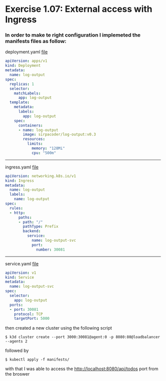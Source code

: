 # Exercise 1.07: External access with Ingress

### In order to make te right configuration I implemeted the manifests files as follow:

deployment.yaml [file](./log-output/manifests/deployment.yml)
```yaml
apiVersion: apps/v1
kind: Deployment
metadata:
  name: log-output
spec:
  replicas: 1
  selector:
    matchLabels:
      app: log-output
  template:
    metadata:
      labels:
        app: log-output
    spec:
      containers:
      - name: log-output
        image: sirpacoder/log-output:v0.3
        resources:
          limits:
            memory: "128Mi"
            cpu: "500m"
```
___
ingress.yaml [file](./log-output/manifests/ingress.yaml)
```yaml
apiVersion: networking.k8s.io/v1
kind: Ingress
metadata:
  name: log-output
  labels:
    name: log-output
spec:
  rules:
  - http:
      paths:
      - path: "/"
        pathType: Prefix
        backend:
          service:
            name: log-output-svc
            port: 
              number: 30081
```
___
service.yaml [file](./project/manifests/service.yaml)

```yaml
apiVersion: v1
kind: Service
metadata:
  name: log-output-svc
spec:
  selector:
    app: log-output
  ports:
  - port: 30081
    protocol: TCP
    targetPort: 5000
```
then created a new cluster using the following script

```
$ k3d cluster create --port 3000:30081@agent:0 -p 8080:80@loadbalancer --agents 2
```
followed by
```
$ kubectl apply -f manifests/
```

with that I was able to access the [http://localhost:8080/api/todos](http://localhost:8080/api/todos) port from the broswer